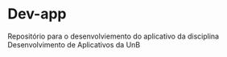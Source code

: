 # Dev-app
Repositório para o desenvolviemento do aplicativo da disciplina Desenvolvimento de Aplicativos da UnB 
